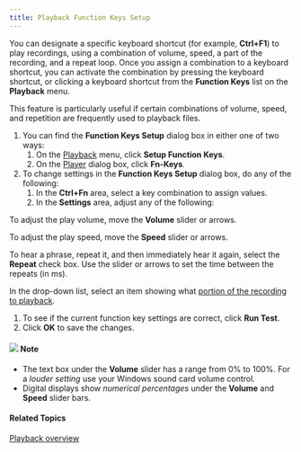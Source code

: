 ```yaml
---
title: Playback Function Keys Setup
---
```


You can designate a specific keyboard shortcut (for example, **Ctrl+F1**) to play recordings, using a combination of volume, speed, a part of the recording, and a repeat loop. Once you assign a combination to a keyboard shortcut, you can activate the combination by pressing the keyboard shortcut, or clicking a keyboard shortcut from the **Function Keys** list on the **Playback** menu.

This feature is particularly useful if certain combinations of volume, speed, and repetition are frequently used to playback files.

1. You can find the **Function Keys Setup** dialog box in either one of two ways:
   1. On the [Playback](overview) menu, click **Setup Function Keys**.
   1. On the [Player](player) dialog box, click **Fn-Keys**.
1. To change settings in the **Function Keys Setup** dialog box, do any of the following:
   1. In the **Ctrl+Fn** area, select a key combination to assign values.
   1. In the **Settings** area, adjust any of the following:

To adjust the play volume, move the **Volume** slider or arrows.

To adjust the play speed, move the **Speed** slider or arrows.

To hear a phrase, repeat it, and then immediately hear it again, select the **Repeat** check box. Use the slider or arrows to set the time between the repeats (in ms).

In the drop-down list, select an item showing what [portion of the recording to playback](overview).

1. To see if the current function key settings are correct, click **Run Test**.
1. Click **OK** to save the changes.

#### ![](../../../images/001.png) **Note**
- The text box under the **Volume** slider has a range from 0% to 100%. For a *louder setting* use your Windows sound card volume control.
- Digital displays show *numerical percentages* under the **Volume** and **Speed** slider bars.

#### **Related Topics**
[Playback overview](overview)
